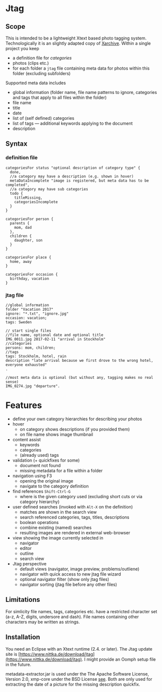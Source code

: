 # Jtag

## Scope

This is intended to be a lightweight Xtext based photo tagging system. Technologically it is an slightly adapted copy of [Xarchive](https://github.com/nittka/Xarchive). Within a single project you keep 
* a definition file for _categories_
* photos (clips etc.)
* for each folder a `jtag` file containing meta data for photos within this folder (excluding subfolders)

Supported meta data includes
* global information (folder name, file name patterns to ignore, categories and tags that apply to all files within the folder)
* file name
* title
* date
* list of (self defined) categories
* list of tags — additional keywords applying to the document
* description

## Syntax

### definition file

```
categoriesFor status "optional description of category type" {
  done,
  //a category may have a description (e.g. shown in hover)
  metaDataIncomplete "image is registered, but meta data has to be completed",
  //a category may have sub categories
  todo {
    titleMissing,
    categoriesIncomplete
  }
}

categoriesFor person {
  parents {
    mom, dad
  },
  children {
    daughter, son
  }
}

categoriesFor place {
  home, away
}

categoriesFor occasion {
  birthday, vacation
}
```

### jtag file

```
//global information
folder "Vacation 2017"
ignore: "*.txt", "ignore.jpg"
occasion: vacation;
tags: Sweden

// start single files
//file name, optional date and optional title
IMG_0011.jpg 2017-02-11 "arrival in Stockholm"
//categories
persons: mom, children;
//tags
tags: Stockholm, hotel, rain
description "late arrival because we first drove to the wrong hotel, everyone exhausted"
.

//most meta data is optional (but without any, tagging makes no real sense)
IMG_0274.jpg "departure".
```

# Features

* define your own category hierarchies for describing your photos
* hover
  * on category shows descriptions (if you provided them)
  * on file name shows image thumbnail
* content assist
  * keywords
  * categories
  * (already used) tags
* validation (+ quickfixes for some)
  * document not found
  * missing metadata for a file within a folder
* navigation using F3
  * opening the original image
  * navigate to the category definition
* find references `Shift-Ctrl-G`
  * where is the given category used (excluding short cuts or via category hierarchy)
* user defined searches (invoked with `Alt-X` on the definition)
  * matches are shown in the search view
  * search referenced categories, tags, titles, descriptions
  * boolean operations
  * combine existing (named) searches
  * resulting images are rendered in external web-browser
* view showing the image currently selected in
  * navigator
  * editor
  * outline
  * search view
* Jtag perspective
  * default views (navigator, image preview, problems/outliene)
  * navigator with quick access to new jtag file wizard
  * optional navigator filter (show only jtag files)
  * navigator sorting (jtag file before any other files)

## Limitations

For simlicity file names, tags, categories etc. have a restricted character set (a-z, A-Z, digits, undersore and dash). File names containing other characters may be written as strings.

## Installation

You need an Eclipse with an Xtext runtime (2.4. or later).
The Jtag update site is [https://www.nittka.de/download/jtag](https://www.nittka.de/download/jtag).
I might provide an Oomph setup file in the future.

metadata-extractor.jar is used under the The Apache Software License, Version 2.0, xmp-core under the BSD License [see](https://www.adobe.com/devnet/xmp/library/eula-xmp-library-java.html).
Both are only used for extracting the date of a picture for the missing description quickfix.